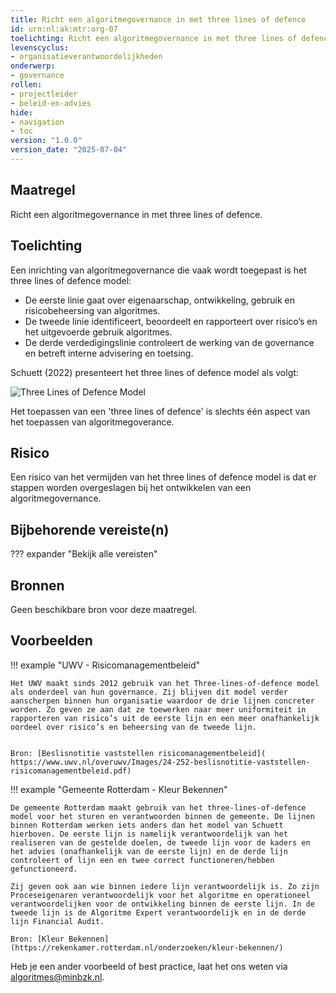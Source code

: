 ```yaml
---
title: Richt een algoritmegovernance in met three lines of defence
id: urn:nl:ak:mtr:org-07
toelichting: Richt een algoritmegovernance in met three lines of defence
levenscyclus:
- organisatieverantwoordelijkheden
onderwerp:
- governance
rollen:
- projectleider
- beleid-en-advies
hide:
- navigation
- toc
version: "1.0.0"
version_date: "2025-07-04"
---
```


<!-- tags -->

## Maatregel

Richt een algoritmegovernance in met three lines of defence.

## Toelichting

Een inrichting van algoritmegovernance die vaak wordt toegepast is het three lines of defence model:

- De eerste linie gaat over eigenaarschap, ontwikkeling, gebruik en risicobeheersing van algoritmes.
- De tweede linie identificeert, beoordeelt en rapporteert over risico’s en het uitgevoerde gebruik algoritmes.
- De derde verdedigingslinie controleert de werking van de governance en betreft interne advisering en toetsing.

Schuett (2022) presenteert het three lines of defence model als volgt:

![Three Lines of Defence Model](https://github.com/user-attachments/assets/4974f07d-9810-44e0-a0bb-56f1b1061732)

Het toepassen van een 'three lines of defence' is slechts één aspect van het toepassen van algoritmegoverance.

## Risico
Een risico van het vermijden van het three lines of defence model is dat er stappen worden overgeslagen bij het ontwikkelen van een algoritmegovernance.

## Bijbehorende vereiste(n)

??? expander "Bekijk alle vereisten"
    <!-- list_vereisten_on_maatregelen_page -->

## Bronnen
Geen beschikbare bron voor deze maatregel.

## Voorbeelden
!!! example "UWV - Risicomanagementbeleid"

	Het UWV maakt sinds 2012 gebruik van het Three-lines-of-defence model als onderdeel van hun governance. Zij blijven dit model verder aanscherpen binnen hun organisatie waardoor de drie lijnen concreter worden. Zo geven ze aan dat ze toewerken naar meer uniformiteit in rapporteren van risico’s uit de eerste lijn en een meer onafhankelijk oordeel over risico’s en beheersing van de tweede lijn.


	Bron: [Beslisnotitie vaststellen risicomanagementbeleid]( https://www.uwv.nl/overuwv/Images/24-252-beslisnotitie-vaststellen-risicomanagementbeleid.pdf)


!!! example "Gemeente Rotterdam - Kleur Bekennen"

	De gemeente Rotterdam maakt gebruik van het three-lines-of-defence model voor het sturen en verantwoorden binnen de gemeente. De lijnen binnen Rotterdam werken iets anders dan het model van Schuett hierboven. De eerste lijn is namelijk verantwoordelijk van het realiseren van de gestelde doelen, de tweede lijn voor de kaders en het advies (onafhankelijk van de eerste lijn) en de derde lijn controleert of lijn een en twee correct functioneren/hebben gefunctioneerd.

	Zij geven ook aan wie binnen iedere lijn verantwoordelijk is. Zo zijn Proceseigenaren verantwoordelijk voor het algoritme en operationeel verantwoordelijken voor de ontwikkeling binnen de eerste lijn. In de tweede lijn is de Algoritme Expert verantwoordelijk en in de derde lijn Financial Audit.

	Bron: [Kleur Bekennen](https://rekenkamer.rotterdam.nl/onderzoeken/kleur-bekennen/)

Heb je een ander voorbeeld of best practice, laat het ons weten via [algoritmes@minbzk.nl](mailto:algoritmes@minbzk.nl).

